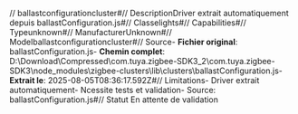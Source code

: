 // ballastconfigurationcluster#// DescriptionDriver extrait automatiquement depuis ballastConfiguration.js#// Classelights#// Capabilities#// Typeunknown#// ManufacturerUnknown#// Modelballastconfigurationcluster#// Source- **Fichier original**: ballastConfiguration.js- **Chemin complet**: D:\Download\Compressed\com.tuya.zigbee-SDK3_2\com.tuya.zigbee-SDK3\node_modules\zigbee-clusters\lib\clusters\ballastConfiguration.js- **Extrait le**: 2025-08-05T08:36:17.592Z#// Limitations- Driver extrait automatiquement- Ncessite tests et validation- Source: ballastConfiguration.js#// Statut En attente de validation